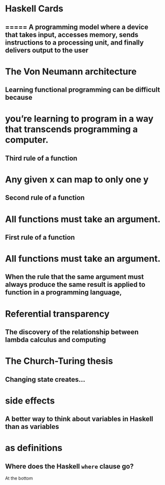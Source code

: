 # Haskell Cards

=====
A programming model where a device that takes input, accesses memory, sends instructions to a processing unit, and finally delivers output to the user
-----
The Von Neumann architecture
=====
Learning functional programming can be difficult because
-----
you’re learning to program in a way that transcends programming a computer.
=====
Third rule of a function
-----
Any given x can map to only one y
===== 
Second rule of a function
-----
All functions must take an argument.
=====
First rule of a function 
-----
All functions must take an argument.
===== 
When the rule that the same argument must always produce the same result is applied to function in a programming language,
-----
Referential transparency
=====
The discovery of the relationship between lambda calculus and computing 
-----
The Church-Turing thesis
=====
Changing state creates...
-----
side effects
=====
A better way to think about variables in Haskell than as variables 
-----
as definitions
=====
Where does the Haskell `where` clause go?
-----
At the bottom


